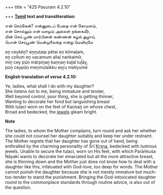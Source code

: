 +++
title = "425 Pasuram 4.2.10"

+++
**[Tamil](/definition/tamil#history "show Tamil definitions") text and transliteration:**

என் செய்கேன்? என்னுடைப் பேதை என் கோமளம்,  
என் சொல்லும் என் வசமும் அல்லள் நங்கைமீர்,  
மின் செய் பூண் மார்பினன் கண்ணன் கழல் துழாய்,  
பொன் செய்பூண் மென்முலைக்கு என்று மெலியுமே

eṉ ceykēṉ? eṉṉuṭaip pētai eṉ kōmaḷam,  
eṉ collum eṉ vacamum allaḷ naṅkaimīr,  
miṉ cey pūṇ mārpiṉaṉ kaṇṇaṉ kaḻal tuḻāy,  
poṉ ceypūṇ meṉmulaikku eṉṟu meliyumē

**English translation of verse 4.2.10:**

Ye, ladies, what shall I do with my daughter?  
She listens not to me, being immature and tender,  
Well beyond control, poor thing, she is getting thinner,  
Wanting to decorate her fond but languishing breast  
With tuḷaci worn on the feet of Kaṇṇaṉ on whose chest,  
Broad and bedecked, the [jewels](/definition/jewel#history "show jewels definitions") gleam bright.

**Note**

The ladies, to whom the Mother complains, turn round and ask her whether she could not counsel her daughter suitably and keep her under restraint. The Mother regrets that her daughter has gone out of hand, being enthralled by the charming personality of Śrī [Kṛṣṇa](/definition/krishna#vaishnavism "show Kṛṣṇa definitions"), bedecked with lustrous jewels. Unable to secure the tuḷaci, worn on His feet, with which Parāṅkuśa Nāyakī wants to decorate her emaciated but all the more attractive breast, she is thinning down and the Mother just does not know how to deal with a daughter like this, infatuated with God-love, too deep for words. The Mother cannot punish the daughter because she is not merely immature but much-too-tender to stand the punishment. Bringing the God-intoxicated daughter round to the commonplace standards through routine advice, is also out of the question.


